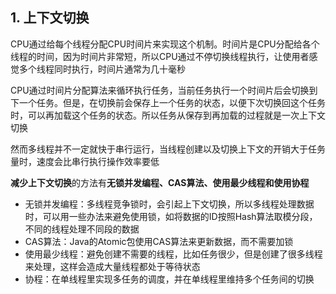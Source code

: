 ## 1. 上下文切换
CPU通过给每个线程分配CPU时间片来实现这个机制。时间片是CPU分配给各个线程的时间，因为时间片非常短，所以CPU通过不停切换线程执行，让使用者感觉多个线程同时执行，时间片通常为几十毫秒

CPU通过时间片分配算法来循环执行任务，当前任务执行一个时间片后会切换到下一个任务。但是，在切换前会保存上一个任务的状态，以便下次切换回这个任务时，可以再加载这个任务的状态。所以任务从保存到再加载的过程就是一次上下文切换

然而多线程并不一定就快于串行运行，当线程创建以及切换上下文的开销大于任务量时，速度会比串行执行操作效率要低

**减少上下文切换**的方法有**无锁并发编程、CAS算法、使用最少线程和使用协程**

- 无锁并发编程：多线程竞争锁时，会引起上下文切换，所以多线程处理数据时，可以用一些办法来避免使用锁，如将数据的ID按照Hash算法取模分段，不同的线程处理不同段的数据
- CAS算法：Java的Atomic包使用CAS算法来更新数据，而不需要加锁
- 使用最少线程：避免创建不需要的线程，比如任务很少，但是创建了很多线程来处理，这样会造成大量线程都处于等待状态
- 协程：在单线程里实现多任务的调度，并在单线程里维持多个任务间的切换